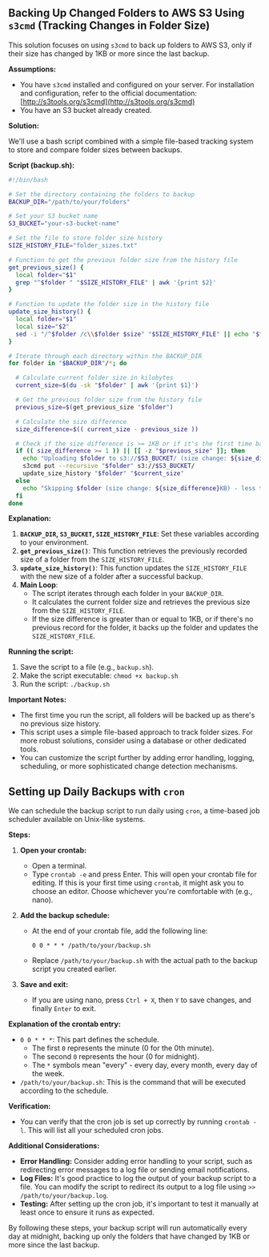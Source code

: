## Backing Up Changed Folders to AWS S3 Using `s3cmd` (Tracking Changes in Folder Size)

This solution focuses on using `s3cmd` to back up folders to AWS S3, only if their size has changed by 1KB or more since the last backup. 

**Assumptions:**

* You have `s3cmd` installed and configured on your server. For installation and configuration, refer to the official documentation: [http://s3tools.org/s3cmd](http://s3tools.org/s3cmd)
* You have an S3 bucket already created.

**Solution:**

We'll use a bash script combined with a simple file-based tracking system to store and compare folder sizes between backups. 

**Script (backup.sh):**

```bash
#!/bin/bash

# Set the directory containing the folders to backup
BACKUP_DIR="/path/to/your/folders"

# Set your S3 bucket name
S3_BUCKET="your-s3-bucket-name"

# Set the file to store folder size history
SIZE_HISTORY_FILE="folder_sizes.txt"

# Function to get the previous folder size from the history file
get_previous_size() {
  local folder="$1"
  grep "^$folder " "$SIZE_HISTORY_FILE" | awk '{print $2}'
}

# Function to update the folder size in the history file
update_size_history() {
  local folder="$1"
  local size="$2"
  sed -i "/^$folder /c\\$folder $size" "$SIZE_HISTORY_FILE" || echo "$folder $size" >> "$SIZE_HISTORY_FILE"
}

# Iterate through each directory within the BACKUP_DIR
for folder in "$BACKUP_DIR"/*; do

  # Calculate current folder size in kilobytes
  current_size=$(du -sk "$folder" | awk '{print $1}')

  # Get the previous folder size from the history file
  previous_size=$(get_previous_size "$folder")

  # Calculate the size difference 
  size_difference=$(( current_size - previous_size ))

  # Check if the size difference is >= 1KB or if it's the first time backing up this folder
  if (( size_difference >= 1 )) || [[ -z "$previous_size" ]]; then
    echo "Uploading $folder to s3://$S3_BUCKET/ (size change: ${size_difference}KB)"
    s3cmd put --recursive "$folder" s3://$S3_BUCKET/
    update_size_history "$folder" "$current_size"
  else
    echo "Skipping $folder (size change: ${size_difference}KB) - less than 1KB change"
  fi
done
```

**Explanation:**

1. **`BACKUP_DIR`, `S3_BUCKET`, `SIZE_HISTORY_FILE`**: Set these variables according to your environment.
2. **`get_previous_size()`**: This function retrieves the previously recorded size of a folder from the `SIZE_HISTORY_FILE`.
3. **`update_size_history()`**: This function updates the `SIZE_HISTORY_FILE` with the new size of a folder after a successful backup.
4. **Main Loop**: 
   - The script iterates through each folder in your `BACKUP_DIR`.
   - It calculates the current folder size and retrieves the previous size from the `SIZE_HISTORY_FILE`.
   - If the size difference is greater than or equal to 1KB, or if there's no previous record for the folder, it backs up the folder and updates the `SIZE_HISTORY_FILE`.

**Running the script:**

1. Save the script to a file (e.g., `backup.sh`).
2. Make the script executable: `chmod +x backup.sh`
3. Run the script: `./backup.sh`

**Important Notes:**

* The first time you run the script, all folders will be backed up as there's no previous size history.
* This script uses a simple file-based approach to track folder sizes. For more robust solutions, consider using a database or other dedicated tools.
* You can customize the script further by adding error handling, logging, scheduling, or more sophisticated change detection mechanisms.


## Setting up Daily Backups with `cron`

We can schedule the backup script to run daily using `cron`, a time-based job scheduler available on Unix-like systems.

**Steps:**

1. **Open your crontab:**
   - Open a terminal.
   - Type `crontab -e` and press Enter. This will open your crontab file for editing. If this is your first time using `crontab`, it might ask you to choose an editor. Choose whichever you're comfortable with (e.g., nano).

2. **Add the backup schedule:**
   - At the end of your crontab file, add the following line:

     ```
     0 0 * * * /path/to/your/backup.sh
     ```

   - Replace `/path/to/your/backup.sh` with the actual path to the backup script you created earlier.

3. **Save and exit:**
   - If you are using nano, press `Ctrl + X`, then `Y` to save changes, and finally `Enter` to exit.

**Explanation of the crontab entry:**

- `0 0 * * *`: This part defines the schedule. 
  - The first `0` represents the minute (0 for the 0th minute).
  - The second `0` represents the hour (0 for midnight).
  - The `*` symbols mean "every" - every day, every month, every day of the week.
- `/path/to/your/backup.sh`: This is the command that will be executed according to the schedule.

**Verification:**

- You can verify that the cron job is set up correctly by running `crontab -l`. This will list all your scheduled cron jobs.

**Additional Considerations:**

- **Error Handling:** Consider adding error handling to your script, such as redirecting error messages to a log file or sending email notifications.
- **Log Files:** It's good practice to log the output of your backup script to a file. You can modify the script to redirect its output to a log file using `>> /path/to/your/backup.log`.
- **Testing:** After setting up the cron job, it's important to test it manually at least once to ensure it runs as expected. 

By following these steps, your backup script will run automatically every day at midnight, backing up only the folders that have changed by 1KB or more since the last backup.